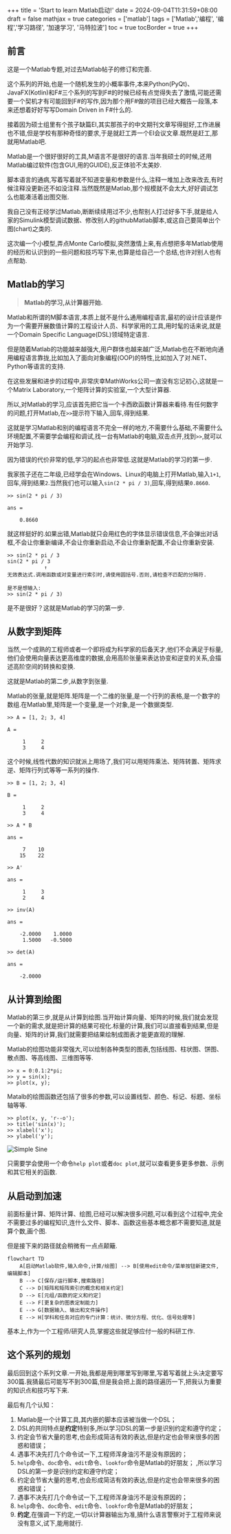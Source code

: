 +++
title = 'Start to learn Matlab启动!'
date = 2024-09-04T11:31:59+08:00
draft = false
mathjax = true
categories = ['matlab']
tags = ['Matlab','编程', '编程','学习路径', '加速学习', '马特拉波']
toc = true
tocBorder = true
+++



## 前言

这是一个Matlab专题,对过去Matlab帖子的修订和完善.

这个系列的开始,也是一个随机发生的小概率事件,本来Python(PyQt)、JavaFX(Kotlin)和F#三个系列的写到F#的时候已经有点觉得失去了激情,可能还需要一个契机才有可能回到F#的写作,因为那个用F#做的项目已经大概告一段落,本来还想着好好写写Domain Driven in F#什么的.

接着因为硕士组里有个孩子缺篇EI,其实那孩子的中文期刊文章写得挺好,工作进展也不错,但是学校有那种奇怪的要求,于是就赶工弄一个EI会议文章.既然是赶工,那就用Matlab吧.

Matlab是一个很好很好的工具,M语言不是很好的语言.当年我硕士的时候,还用Matlab编过软件(包含GUI,用的GUIDE),反正体验不太美妙.

脚本语言的通病,写着写着就不知道变量和参数是什么,注释一堆加上改来改去,有时候注释没更新还不如没注释.当然既然是Matlab,那个规模就不会太大,好好调试怎么也能凑活着出图交账.

我自己没有正经学过Matlab,断断续续用过不少,也帮别人打过好多下手,就是给人家的Simulink模型调试数据、修改别人的githubMatlab脚本,或这自己要简单出个图(chart)之类的.

这次编一个小模型,弄点Monte Carlo模拟,突然激情上来,有点想把多年Matlab使用的经历和认识到的一些问题和技巧写下来,也算是给自己一个总结,也许对别人也有点帮助.

## Matlab的学习

> **Matlab的学习,从计算器开始.**

Matlab和所谓的M脚本语言,本质上就不是什么通用编程语言,最初的设计应该是作为一个需要开展数值计算的工程设计人员、科学家用的工具,用时髦的话来说,就是一个Domain Specific Language(DSL)领域特定语言.

但是随着Matlab的功能越来越强大,用户群体也越来越广泛,Matlab也在不断地向通用编程语言靠拢,比如加入了面向对象编程(OOP)的特性,比如加入了对.NET、Python等语言的支持.

在这些发展和进步的过程中,非常庆幸MathWorks公司一直没有忘记初心,这就是一个Matrix Laboratory,一个矩阵计算的实验室,一个大型计算器.

所以,对Matlab的学习,应该首先把它当一个卡西欧函数计算器来看待.有任何数字的问题,打开Matlab,在`>>`提示符下输入,回车,得到结果.

这就是学习Matlab和别的编程语言不完全一样的地方,不需要什么基础,不需要什么环境配置,不需要学会编程和调试,找一台有Matlab的电脑,双击点开,找到`>>`,就可以开始学习.

因为错误的代价非常的低,学习的起点也非常低.这就是Matlab的学习的第一步.

我家孩子还在二年级,已经学会在Windows、Linux的电脑上打开Matlab,输入`1+1`,回车,得到结果`2`.当然我们也可以输入`sin(2 * pi / 3)`,回车,得到结果`0.8660`.

    >> sin(2 * pi / 3)

    ans =

        0.8660

就这样挺好的.如果出错,Matlab就只会用红色的字体显示错误信息,不会弹出对话框,不会让你重新编译,不会让你重新启动,不会让你重新配置,不会让你重新安装.


    >> sin(2 * pi / 3
    sin(2 * pi / 3
                ↑
    无效表达式.调用函数或对变量进行索引时,请使用圆括号.否则,请检查不匹配的分隔符.
    
    是不是想输入:
    >> sin(2 * pi / 3)

是不是很好？这就是Matlab的学习的第一步.

## 从数字到矩阵

当然,一个成熟的工程师或者一个即将成为科学家的后备天才,他们不会满足于标量,他们会使用向量表达更高维度的数据,会用高阶张量来表达协变和逆变的关系,会描述高阶空间的转换和变换.

这就是Matlab的第二步,从数字到张量.

Matlab的张量,就是矩阵.矩阵是一个二维的张量,是一个行列的表格,是一个数字的数组.在Matlab里,矩阵是一个变量,是一个对象,是一个数据类型.

    >> A = [1, 2; 3, 4]

    A =

         1     2
         3     4

这个时候,线性代数的知识就派上用场了,我们可以用矩阵乘法、矩阵转置、矩阵求逆、矩阵行列式等等一系列的操作.

    >> B = [1, 2; 3, 4]

    B =

         1     2
         3     4

    >> A * B

    ans =

         7    10
        15    22

    >> A'

    ans =

         1     3
         2     4

    >> inv(A)

    ans =

        -2.0000    1.0000
         1.5000   -0.5000

    >> det(A)

    ans =

        -2.0000

## 从计算到绘图

Matlab的第三步,就是从计算到绘图.当开始计算向量、矩阵的时候,我们就会发现一个新的需求,就是把计算的结果可视化.标量的计算,我们可以直接看到结果,但是向量、矩阵的计算,我们就需要把结果绘制成图表才能更直观的理解.

Matlab的绘图功能非常强大,可以绘制各种类型的图表,包括线图、柱状图、饼图、散点图、等高线图、三维图等等.

    >> x = 0:0.1:2*pi;
    >> y = sin(x);
    >> plot(x, y);

Matalb的绘图函数还包括了很多的参数,可以设置线型、颜色、标记、标题、坐标轴等等.

    >> plot(x, y, 'r--o');
    >> title('sin(x)');
    >> xlabel('x');
    >> ylabel('y');

![Simple Sine](/matlab-img/sin-plot.png)


只需要学会使用一个命令`help plot`或者`doc plot`,就可以查看更多更多参数、示例和其它相关的函数.

## 从启动到加速

前面标量计算、矩阵计算、绘图,已经可以解决很多问题,可以看到这个过程中,完全不需要过多的编程知识,连什么文件、脚本、函数这些基本概念都不需要知道,就是算个数,画个图.

但是接下来的路径就会稍微有一点点颠簸.

```mermaid
flowchart TD
    A[启动Matlab软件,输入命令,计算/绘图] --> B[使用edit命令/菜单按钮新建文件,编辑脚本]
    B --> C[保存/运行脚本,搜索路径]
    C --> D[矩阵和矩阵索引的概念和相关约定]
    D --> E[元组/函数的定义和约定]
    E --> F[更复杂的图表定制能力]
    E --> G[数据输入、输出和文件操作]
    E --> H[学科和任务对应的专门计算：统计、微分方程、优化、信号处理等]
```

基本上,作为一个工程师/研究人员,掌握这些就足够应付一般的科研工作.

## 这个系列的规划

最后回到这个系列文章.一开始,我都是用到哪里写到哪里,写着写着就上头决定要写300篇.我猜最后可能写不到300篇,但是我会把上面的路径遍历一下,把我认为重要的知识点和技巧写下来.

最后有几个认知：

1. Matlab是一个计算工具,其内嵌的脚本应该被当做一个DSL；
2. DSL的共同特点是**约定**特别多,所以学习DSL的第一步是识别约定和遵守约定；
3. 约定会节省大量的思考,也会形成简洁有效的表达,但是约定也会带来很多的困惑和错误；
4. 遇事不决先打几个命令试一下,工程师浑身油污不是没有原因的；
5. `help`命令、`doc`命令、`edit`命令、`lookfor`命令是Matlab的好朋友；
,所以学习DSL的第一步是识别约定和遵守约定；
3. 约定会节省大量的思考,也会形成简洁有效的表达,但是约定也会带来很多的困惑和错误；
4. 遇事不决先打几个命令试一下,工程师浑身油污不是没有原因的；
5. `help`命令、`doc`命令、`edit`命令、`lookfor`命令是Matlab的好朋友；
6. **约定**,在强调一下约定,一切以计算器输出为准,搞什么语言警察对于工程师来说没有意义,试下,能用就行.
